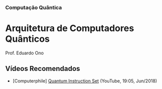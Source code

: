 ### Computação Quântica

# Arquitetura de Computadores Quânticos

Prof. Eduardo Ono

## Vídeos Recomendados

* [Computerphile] [Quantum Instruction Set](https://www.youtube.com/watch?v=ZN0lhYU1f5Q) (YouTube, 19:05, Jun/2018)

